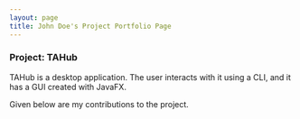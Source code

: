 ```yaml
---
layout: page
title: John Doe's Project Portfolio Page
---
```


### Project: TAHub

TAHub is a desktop application.
The user interacts with it using a CLI, and it has a GUI created with JavaFX.

Given below are my contributions to the project.
